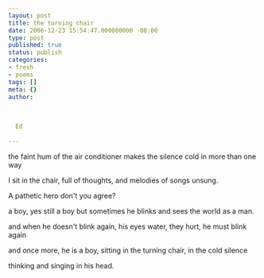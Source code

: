 ```yaml
---
layout: post
title: the turning chair
date: 2006-12-23 15:54:47.000000000 -08:00
type: post
published: true
status: publish
categories:
- fresh
- poems
tags: []
meta: {}
author:
  
  
  
  Ed
  
---
```

<p>the faint hum of the air conditioner makes the silence cold in more than one way</p>
<p>I sit in the chair, full of thoughts, and melodies of songs unsung.</p>
<p>A pathetic hero don't you agree?</p>
<p>a boy, yes still a boy but sometimes he blinks and sees the world as a man.</p>
<p>and when he doesn't blink again, his eyes water, they hurt, he must blink again</p>
<p>and once more, he is a boy, sitting in the turning chair, in the cold silence</p>
<p>thinking and singing in his head.</p>
